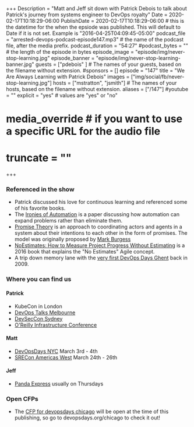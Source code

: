 +++
Description = "Matt and Jeff sit down with Patrick Debois to talk about Patrick's journey from systems engineer to DevOps royalty"
Date = 2020-02-17T10:18:29-06:00
PublishDate = 2020-02-17T10:18:29-06:00 # this is the datetime for the when the epsiode was published. This will default to Date if it is not set. Example is "2016-04-25T04:09:45-05:00"
podcast_file = "arrested-devops-podcast-episode147.mp3" # the name of the podcast file, after the media prefix.
podcast_duration = "54:27"
#podcast_bytes = "" # the length of the episode in bytes
episode_image = "episode/img/never-stop-learning.jpg"
episode_banner = "episode/img/never-stop-learning-banner.jpg"
guests = ["pdebois" ] # The names of your guests, based on the filename without extension.
#sponsors = []
episode = "147"
title = "We Are Always Learning with Patrick Debois"
images = ["img/social/fb/never-stop-learning.jpg"]
hosts = ["mstratton", "jsmith"] # The names of your hosts, based on the filename without extension.
aliases = ["/147"]
#youtube = ""
explicit = "yes" # values are "yes" or "no"
# media_override # if you want to use a specific URL for the audio file
# truncate = ""
+++

### Referenced in the show

- Patrick discussed his love for continuous learning and referenced some of his favorite books.
- The [Ironies of Automation](https://www.ise.ncsu.edu/hillsborough-preview/wp-content/uploads/2017/02/Bainbridge_1983_Automatica.pdf) is a paper discussing how automation can expand problems rather than eliminate them.
- [Promise Theory](https://en.wikipedia.org/wiki/Promise_theory) is an approach to coordinating actors and agents in a system about their intentions to each other in the form of promises. The model was originally proposed by [Mark Burgess](http://markburgess.orghttp://markburgess.org)
- [NoEstimates: How to Measure Project Progress Without Estimating](https://www.amazon.com/NoEstimates-Measure-Project-Progress-Estimating-ebook/dp/B01FWMSBBK) is a 2016 book that explains the "No Estimates" Agile concept.
- A trip down memory lane with the [very first DevOps Days Ghent](https://legacy.devopsdays.org/events/2009-ghent/) back in 2009.

### Where you can find us

#### Patrick

- KubeCon in London
- [DevOps Talks Melbourne](https://devops.talksplus.com/au/devops.html)
- [DevSecCon Sydney](https://www.devseccon.com/sydney-2020/)
- [O'Reilly Infrastructure Conference](https://conferences.oreilly.com/infrastructure-ops/io-cahttps://conferences.oreilly.com/infrastructure-ops/io-ca)

#### Matt

- [DevOpsDays NYC](https://devopsdays.org/events/2020-new-york-city/welcome/) March 3rd - 4th
- [SRECon Americas West](https://www.usenix.org/conference/srecon20americaswesthttps://www.usenix.org/conference/srecon20americaswest) March 24th - 26th

#### Jeff

- [Panda Express](https://www.pandaexpress.com/userlocation/1102/il/chicago/29-east-madison) usually on Thursdays

### Open CFPs

- The [CFP for devopsdays chicago](https://www.devopsdays.org/speaking/) will be open at the time of this publishing, so go to devopsdays.org/chicago to check it out!
